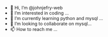 - 👋 Hi, I’m @johnjefry-web
- 👀 I’m interested in coding ...
- 🌱 I’m currently learning python and mysql ...
- 💞️ I’m looking to collaborate on mysql...
- 📫 How to reach me ...

<!---
johnjefry-web/johnjefry-web is a ✨ special ✨ repository because its `README.md` (this file) appears on your GitHub profile.
You can click the Preview link to take a look at your changes.
--->
